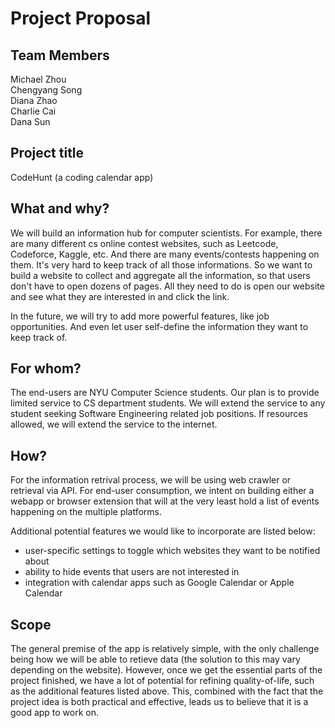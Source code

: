 # Project Proposal

## Team Members

Michael Zhou  
Chengyang Song  
Diana Zhao  
Charlie Cai  
Dana Sun

## Project title

CodeHunt (a coding calendar app)

## What and why?
<!-- What software system would you like to build this semester, and why?  Include a description of what problem the system would solve and why this is important. -->
We will build an information hub for computer scientists. For example, there are many different cs online contest websites, such as Leetcode, Codeforce, Kaggle, etc. And there are many events/contests happening on them. It's very hard to keep track of all those informations. So we want to build a website to collect and aggregate all the information, so that users don't have to open dozens of pages. All they need to do is open our website and see what they are interested in and click the link. 

In the future, we will try to add more powerful features, like job opportunities. And even let user self-define the information they want to keep track of.

## For whom?
<!-- Who will this software be for?  These people are your end-users or customers.

Do not make software for imaginary users who do not exist - you must have real people as your initial end-users.  Tell us who they are.  For example, is it for a particular type of business, mass consumer, a campus office, a professor, or friends or family, or ... people just like you.

Understanding who your end-users are, and ideally speaking with some along the way, will help you refine your designs to be suitable for your audience, and understand whether you have succeeded at the end or not. -->
The end-users are NYU Computer Science students. Our plan is to provide limited service to CS department students. We will extend the service to any student seeking Software Engineering related job positions. If resources allowed, we will extend the service to the internet.

## How?
<!-- A description of what the system will do from an end-user's perspective.  Be as complete as necessary to fully explain the system, but do not worry about technical implementation - this will be developed in subsequent work. -->
For the information retrival process, we will be using web crawler or retrieval via API. For end-user consumption, we intent on building either a webapp or browser extension that will at the very least hold a list of events happening on the multiple platforms. 

Additional potential features we would like to incorporate are listed below:
- user-specific settings to toggle which websites they want to be notified about
- ability to hide events that users are not interested in
- integration with calendar apps such as Google Calendar or Apple Calendar

## Scope

The general premise of the app is relatively simple, with the only challenge being how we will be able to retieve data (the solution to this may vary depending on the website). However, once we get the essential parts of the project finished, we have a lot of potential for refining quality-of-life, such as the additional features listed above. This, combined with the fact that the project idea is both practical and effective, leads us to believe that it is a good app to work on.
